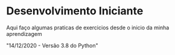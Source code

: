 # Desenvolvimento Iniciante
Aqui faço algumas praticas de exercicios desde o inicio da minha aprendizagem

"14/12/2020 - Versão 3.8 do Python"
